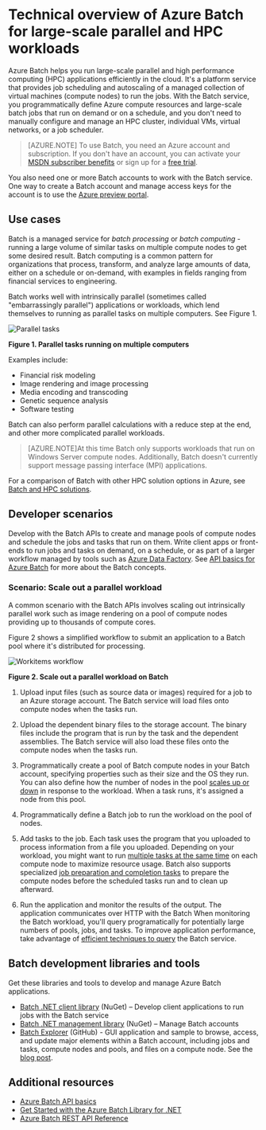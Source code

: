 <properties
	pageTitle="Azure Batch technical overview | Microsoft Azure"
	description="Learn about the concepts, workflows, and scenarios of the Azure Batch service for large-scale parallel and HPC workloads"
	services="batch"
	documentationCenter=""
	authors="dlepow"
	manager="timlt"
	editor=""/>

<tags
	ms.service="batch"
	ms.workload="big-compute"
	ms.tgt_pltfrm="na"
	ms.devlang="na"
	ms.topic="get-started-article"
	ms.date="10/20/2015"
	ms.author="danlep"/>


# Technical overview of Azure Batch for large-scale parallel and HPC workloads
Azure Batch helps you run large-scale parallel and high performance computing (HPC) applications efficiently in the cloud. It's a platform service that provides job scheduling and autoscaling of a managed collection of virtual machines (compute nodes) to run the jobs. With the Batch service, you programmatically define Azure compute resources and large-scale batch jobs that run on demand or on a schedule, and you don't need to manually configure and manage an HPC cluster, individual VMs, virtual networks, or a job scheduler.

>[AZURE.NOTE] To use Batch, you need an Azure account and subscription. If you don't have an account, you can activate your [MSDN subscriber benefits](http://azure.microsoft.com/pricing/member-offers/msdn-benefits-details/) or sign up for a [free trial](http://azure.microsoft.com/pricing/free-trial/).
>
You also need one or more Batch accounts to work with the Batch service. One way to create a Batch account and manage access keys for the account is to use the [Azure preview portal](batch-account-create-portal.md).

## Use cases

Batch is a managed service for *batch processing* or *batch computing* - running a large volume of similar tasks on multiple compute nodes to get some desired result. Batch computing is a common pattern for organizations that process, transform, and analyze large amounts of data, either on a schedule or on-demand, with examples in fields ranging from financial services to engineering.

Batch works well with intrinsically parallel (sometimes called "embarrassingly parallel") applications or workloads, which lend themselves to running as parallel tasks on multiple computers. See Figure 1.

![Parallel tasks][parallel]

**Figure 1. Parallel tasks running on multiple computers**

Examples include:

* Financial risk modeling
* Image rendering and image processing
* Media encoding and transcoding
* Genetic sequence analysis
* Software testing

Batch can also perform parallel calculations with a reduce step at the end, and other more complicated parallel workloads.

>[AZURE.NOTE]At this time Batch only supports workloads that run on Windows Server compute nodes. Additionally, Batch doesn't currently support message passing interface (MPI) applications.

For a comparison of Batch with other HPC solution options in Azure, see [Batch and HPC solutions](batch-hpc-solutions.md).

## Developer scenarios

Develop with the Batch APIs to create and manage pools of compute nodes and schedule the jobs and tasks that run on them. Write client apps or front-ends to run jobs and tasks on demand, on a schedule, or as part of a larger workflow managed by tools such as [Azure Data Factory](https://azure.microsoft.com/documentation/services/data-factory/).
See [API basics for Azure Batch](batch-api-basics.md) for more about the Batch concepts.

### Scenario: Scale out a parallel workload


A common scenario with the Batch APIs involves scaling out intrinsically parallel work such as image rendering on a pool of compute nodes providing up to thousands of compute cores.

Figure 2 shows a simplified workflow to submit an application to a Batch pool where it's distributed for processing.


![Workitems workflow][work_item_workflow]

**Figure 2. Scale out a parallel workload on Batch**

1.	Upload input files (such as source data or images) required for a job to an Azure storage account. The Batch service will load files onto compute nodes when the tasks run.

2.	Upload the dependent binary files to the storage account. The binary files include the program that is run by the task and the dependent assemblies. The Batch service will also load these files onto the compute nodes when the tasks run.

3.	Programmatically create a pool of Batch compute nodes in your Batch account, specifying properties such as their size and the OS they run. You can also define how the number of nodes in the pool [scales up or down](batch-automatic-scaling.md) in response to the workload. When a task runs, it's assigned a node from this pool.

4.	Programmatically define a Batch job to run the workload on the pool of nodes.

5.	Add tasks to the job. Each task uses the program that you uploaded to process information from a file you uploaded. Depending on your workload, you might want to run [multiple tasks at the same time](batch-parallel-node-tasks.md) on each compute node to maximize resource usage. Batch also supports specialized [job preparation and completion tasks](batch-job-prep-release.md) to prepare the compute nodes before the scheduled tasks run and to clean up afterward.

6.	Run the application and monitor the results of the output. The application communicates over HTTP with the Batch When monitoring the Batch workload, you'll query programatically for potentially large numbers of pools, jobs, and tasks. To improve application performance, take advantage of [efficient techniques to query](batch-efficient-list-queries.md) the Batch service.




## Batch development libraries and tools

Get these libraries and tools to develop and manage Azure Batch applications.

+ [Batch .NET client library](http://www.nuget.org/packages/Azure.Batch/) (NuGet) – Develop client applications to run jobs with the Batch service
+ [Batch .NET management library](http://www.nuget.org/packages/Microsoft.Azure.Management.Batch/) (NuGet) – Manage Batch accounts
+ [Batch Explorer](https://github.com/Azure/azure-batch-samples/tree/master/CSharp/BatchExplorer) (GitHub) - GUI application and sample to browse, access, and update major elements within a Batch account, including jobs and tasks, compute nodes and pools, and files on a compute node. See the [blog post](http://blogs.technet.com/b/windowshpc/archive/2015/01/20/azure-batch-explorer-sample-walkthrough.aspx).


## Additional resources

* [Azure Batch API basics](batch-api-basics.md)
* [Get Started with the Azure Batch Library for .NET](batch-dotnet-get-started.md)
* [Azure Batch REST API Reference](http://go.microsoft.com/fwlink/p/?LinkId=517803)

[parallel]: ./media/batch-technical-overview/parallel.png
[work_item_workflow]: ./media/batch-technical-overview/work_item_workflow.png
